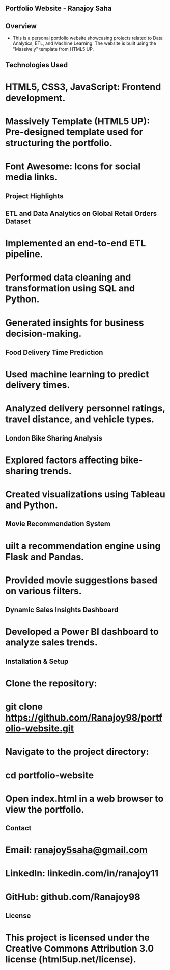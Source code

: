 ## Portfolio Website - Ranajoy Saha

## Overview

* This is a personal portfolio website showcasing projects related to Data Analytics, ETL, and Machine Learning. The website is built using the "Massively" template from HTML5 UP.

## Technologies Used

# HTML5, CSS3, JavaScript: Frontend development.

# Massively Template (HTML5 UP): Pre-designed template used for structuring the portfolio.

# Font Awesome: Icons for social media links.

## Project Highlights

## ETL and Data Analytics on Global Retail Orders Dataset

# Implemented an end-to-end ETL pipeline.

# Performed data cleaning and transformation using SQL and Python.

# Generated insights for business decision-making.

## Food Delivery Time Prediction

# Used machine learning to predict delivery times.

# Analyzed delivery personnel ratings, travel distance, and vehicle types.

## London Bike Sharing Analysis

# Explored factors affecting bike-sharing trends.

# Created visualizations using Tableau and Python.

## Movie Recommendation System

# uilt a recommendation engine using Flask and Pandas.

# Provided movie suggestions based on various filters.

## Dynamic Sales Insights Dashboard

# Developed a Power BI dashboard to analyze sales trends.

## Installation & Setup

# Clone the repository:

# git clone https://github.com/Ranajoy98/portfolio-website.git

# Navigate to the project directory:

# cd portfolio-website

# Open index.html in a web browser to view the portfolio.

## Contact

# Email: ranajoy5saha@gmail.com

# LinkedIn: linkedin.com/in/ranajoy11

# GitHub: github.com/Ranajoy98

## License

# This project is licensed under the Creative Commons Attribution 3.0 license (html5up.net/license).

